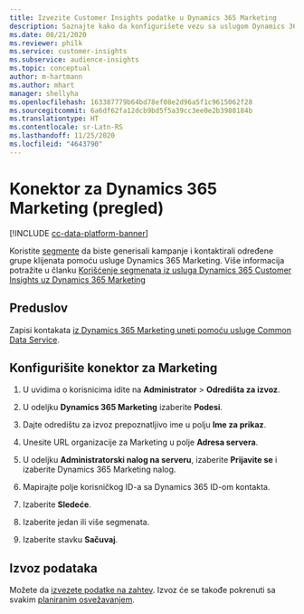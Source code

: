 ```yaml
---
title: Izvezite Customer Insights podatke u Dynamics 365 Marketing
description: Saznajte kako da konfigurišete vezu sa uslugom Dynamics 365 Marketing.
ms.date: 08/21/2020
ms.reviewer: philk
ms.service: customer-insights
ms.subservice: audience-insights
ms.topic: conceptual
author: m-hartmann
ms.author: mhart
manager: shellyha
ms.openlocfilehash: 163387779b64bd78ef08e2d96a5f1c9615062f28
ms.sourcegitcommit: 6a6df62fa12dcb9bd5f5a39cc3ee0e2b3988184b
ms.translationtype: HT
ms.contentlocale: sr-Latn-RS
ms.lasthandoff: 11/25/2020
ms.locfileid: "4643790"
---
```

# <a name="connector-for-dynamics-365-marketing-preview"></a>Konektor za Dynamics 365 Marketing (pregled)

[!INCLUDE [cc-data-platform-banner](../includes/cc-data-platform-banner.md)]

Koristite [segmente](segments.md) da biste generisali kampanje i kontaktirali određene grupe klijenata pomoću usluge Dynamics 365 Marketing. Više informacija potražite u članku [Korišćenje segmenata iz usluga Dynamics 365 Customer Insights uz Dynamics 365 Marketing](https://docs.microsoft.com/dynamics365/marketing/customer-insights-segments)

## <a name="prerequisite"></a>Preduslov

Zapisi kontakata [iz Dynamics 365 Marketing uneti pomoću usluge Common Data Service](connect-power-query.md).

## <a name="configure-the-connector-for-marketing"></a>Konfigurišite konektor za Marketing

1. U uvidima o korisnicima idite na **Administrator** > **Odredišta za izvoz**.

1. U odeljku **Dynamics 365 Marketing** izaberite **Podesi**.

1. Dajte odredištu za izvoz prepoznatljivo ime u polju **Ime za prikaz**.

1. Unesite URL organizacije za Marketing u polje **Adresa servera**.

1. U odeljku **Administratorski nalog na serveru**, izaberite **Prijavite se** i izaberite Dynamics 365 Marketing nalog.

1. Mapirajte polje korisničkog ID-a sa Dynamics 365 ID-om kontakta.

1. Izaberite **Sledeće**.

1. Izaberite jedan ili više segmenata.

1. Izaberite stavku **Sačuvaj**.

## <a name="export-the-data"></a>Izvoz podataka

Možete da [izvezete podatke na zahtev](export-destinations.md). Izvoz će se takođe pokrenuti sa svakim [planiranim osvežavanjem](system.md#schedule-tab).
